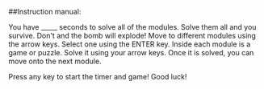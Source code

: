 ##Instruction manual:

You have _____ seconds to solve all of the modules.
Solve them all and you survive. Don't and the bomb will explode!
Move to different modules using the arrow keys. Select one using the ENTER key.
Inside each module is a game or puzzle. Solve it using your arrow keys.
Once it is solved, you can move onto the next module.

Press any key to start the timer and game! Good luck!

##
